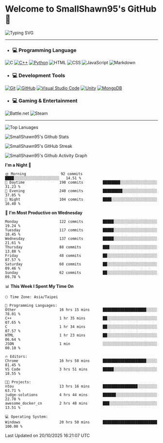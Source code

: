 # Welcome to SmallShawn95's GitHub 👋

![Typing SVG](https://readme-typing-svg.demolab.com/?lines=print("Hello,+world!");printf("Hello,+world!");cout+<<+"Hello,+world!";console.log("Hello,+world!")&center=true&vCenter=true&size=22&random=true)

***
<!-- https://shields.io/, https://simpleicons.org/ -->
* ### 💻 Programming Language
![C](https://img.shields.io/badge/-C-A8B9CC?style=flat-square&logo=c&logoColor=white)
[![C++](https://img.shields.io/badge/-C++-00599C?style=flat-square&logo=cplusplus)](https://cplusplus.com/)
[![Python](https://img.shields.io/badge/-Python-3776AB?style=flat-square&logo=python&logoColor=white)](https://www.python.org/)
![HTML](https://img.shields.io/badge/-HTML-E34F26?style=flat-square&logo=html5&logoColor=white)
![CSS](https://img.shields.io/badge/-CSS-1572B6?style=flat-square&logo=css3)
![JavaScript](https://img.shields.io/badge/-JavaScript-F7DF1E?style=flat-square&logo=javascript&logoColor=white)
![Markdown](https://img.shields.io/badge/-Markdown-000000?style=flat-square&logo=markdown)
* ### 💻 Development Tools
[![Git](https://img.shields.io/badge/-Git-f05032?style=flat-square&logo=git&logoColor=white)](https://git-scm.com/)
[![GitHub](https://img.shields.io/badge/-GitHub-181717?style=flat-square&logo=github)](https://github.com/)
[![Visual Studio Code](https://img.shields.io/badge/-Visual%20Studio%20Code-007ACC?style=flat-square&logo=visualstudiocode)](https://code.visualstudio.com/)
[![Unity](https://img.shields.io/badge/-Unity-000000?style=flat-square&logo=unity)](https://unity.com/)
[![MongoDB](https://img.shields.io/badge/-MongoDB-47A248?style=flat-square&logo=mongodb&logoColor=white)](https://www.mongodb.com/)
* ### 💻 Gaming & Entertainment
![Battle.net](https://img.shields.io/badge/-Battle.net-4381C3?style=flat-square&logo=battledotnet&logoColor=white)
![Steam](https://img.shields.io/badge/-Steam-000000?style=flat-square&logo=steam)
***

<!-- ![GitHub User's Stars](https://img.shields.io/github/stars/smallshawn95?color=orange&label=Stars&labelColor=yellow) -->
<!-- ![GitHub Followers](https://img.shields.io/github/followers/smallshawn95?color=orange&label=Followers&labelColor=FFDBAC) -->

![Top Lanuages](https://github-readme-stats.vercel.app/api/top-langs/?username=smallshawn95&theme=holi&layout=donut&size_weight=0.5&count_weight=0.5&exclude_repo=smallshawn95.github.io)

![SmallShawn95's Github Stats](https://github-readme-stats.vercel.app/api?username=smallshawn95&theme=holi&show_icons=true&rank_icon=github)

![SmallShawn95's GitHub Streak](https://streak-stats.demolab.com/?user=smallshawn95&theme=holi-theme&date_format=M%20j%5B%2C%20Y%5D)

![SmallShawn95's Github Activity Graph](https://github-readme-activity-graph.vercel.app/graph?username=smallshawn95&theme=tokyo-night)

<!-- ![SmallShawn95's WakaTime Stats](https://github-readme-stats.vercel.app/api/wakatime?username=smallshawn95) -->
<!-- ![Repositorie Card](https://github-readme-stats.vercel.app/api/pin/?username=smallshawn95&repo=Python-Discord-Bot-Course&theme=holi) -->
<!-- ![Repositorie Card](https://github-readme-stats.vercel.app/api/pin/?username=smallshawn95&repo=ZeroJudge-Code&theme=holi) -->

<!--START_SECTION:waka-->
**I'm a Night 🦉** 

```text
🌞 Morning                92 commits          ████░░░░░░░░░░░░░░░░░░░░░   14.51 % 
🌆 Daytime                198 commits         ████████░░░░░░░░░░░░░░░░░   31.23 % 
🌃 Evening                240 commits         █████████░░░░░░░░░░░░░░░░   37.85 % 
🌙 Night                  104 commits         ████░░░░░░░░░░░░░░░░░░░░░   16.40 % 
```
📅 **I'm Most Productive on Wednesday** 

```text
Monday                   122 commits         █████░░░░░░░░░░░░░░░░░░░░   19.24 % 
Tuesday                  117 commits         █████░░░░░░░░░░░░░░░░░░░░   18.45 % 
Wednesday                137 commits         █████░░░░░░░░░░░░░░░░░░░░   21.61 % 
Thursday                 88 commits          ███░░░░░░░░░░░░░░░░░░░░░░   13.88 % 
Friday                   48 commits          ██░░░░░░░░░░░░░░░░░░░░░░░   07.57 % 
Saturday                 60 commits          ██░░░░░░░░░░░░░░░░░░░░░░░   09.46 % 
Sunday                   62 commits          ██░░░░░░░░░░░░░░░░░░░░░░░   09.78 % 
```


📊 **This Week I Spent My Time On** 

```text
🕑︎ Time Zone: Asia/Taipei

💬 Programming Languages: 
Other                    16 hrs 15 mins      ████████████████████░░░░░   78.01 % 
C++                      1 hr 35 mins        ██░░░░░░░░░░░░░░░░░░░░░░░   07.65 % 
C                        1 hr 34 mins        ██░░░░░░░░░░░░░░░░░░░░░░░   07.57 % 
HTML                     1 hr 23 mins        ██░░░░░░░░░░░░░░░░░░░░░░░   06.64 % 
JSON                     1 min               ░░░░░░░░░░░░░░░░░░░░░░░░░   00.10 % 

🔥 Editors: 
Chrome                   16 hrs 58 mins      ████████████████████░░░░░   81.45 % 
VS Code                  3 hrs 51 mins       █████░░░░░░░░░░░░░░░░░░░░   18.55 % 

🐱‍💻 Projects: 
ntou                     13 hrs 16 mins      ████████████████░░░░░░░░░   63.71 % 
judge-solutions          4 hrs 44 mins       ██████░░░░░░░░░░░░░░░░░░░   22.78 % 
awesome_docker_cn        2 hrs 48 mins       ███░░░░░░░░░░░░░░░░░░░░░░   13.51 % 

💻 Operating System: 
Windows                  20 hrs 50 mins      █████████████████████████   100.00 % 
```


 Last Updated on 20/10/2025 16:21:07 UTC
<!--END_SECTION:waka-->

<!--
**smallshawn95/smallshawn95** is a ✨ _special_ ✨ repository because its `README.md` (this file) appears on your GitHub profile.

- 🔭 I’m currently working on ...
- 🌱 I’m currently learning ...
- 👯 I’m looking to collaborate on ...
- 🤔 I’m looking for help with ...
- 💬 Ask me about ...
- 📫 How to reach me: ...
- 😄 Pronouns: ...
- ⚡ Fun fact: ...
-->
